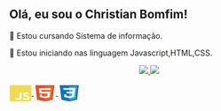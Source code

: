## Olá, eu sou o Christian Bomfim!
 <p>🌱 Estou cursando Sistema de informação.</p>
 <p>🌱 Estou iniciando nas linguagem Javascript,HTML,CSS. </p>


<div align="center">
  <a href="https://github.com/cfrb22">
  <img height="170em" src="https://github-readme-stats.vercel.app/api?username=cfrb22&show_icons=true&theme=highcontrast&include_all_commits=true&count_private=true"/>
  <img height="127em" src="https://github-readme-stats.vercel.app/api/top-langs/?username=cfrb22&layout=compact&langs_count=7&theme=highcontrast"/>
</div>
<div style="display: inline_block"><br>
  <img align="center" alt="cfrb22-Js" height="30" width="40" src="https://raw.githubusercontent.com/devicons/devicon/master/icons/javascript/javascript-plain.svg">
  <img align="center" alt="cfrb22-HTML" height="30" width="40" src="https://raw.githubusercontent.com/devicons/devicon/master/icons/html5/html5-original.svg">
  <img align="center" alt="cfrb22-CSS" height="30" width="40" src="https://raw.githubusercontent.com/devicons/devicon/master/icons/css3/css3-original.svg">


</div>
  
  ##
 
<div> 
  
 
 
 
</div>

